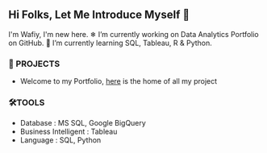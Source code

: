 ## Hi Folks, Let Me Introduce Myself 👋


I'm Wafiy, I'm new here. ❄ I’m currently working on Data Analytics Portfolio on GitHub.
 🌱 I’m currently learning SQL, Tableau, R & Python. 


### 🏪 PROJECTS

* Welcome to my Portfolio, [here](https://github.com/wafiyalwi13/Portfolio-Guide-) is the home of all my project

### 🛠TOOLS

* Database : MS SQL, Google BigQuery
* Business Intelligent : Tableau
* Language : SQL, Python



